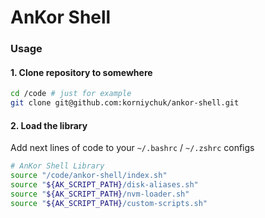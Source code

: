 # AnKor Shell

### Usage

#### 1. Clone repository to somewhere

```bash
cd /code # just for example
git clone git@github.com:korniychuk/ankor-shell.git
```

#### 2. Load the library

Add next lines of code to your `~/.bashrc` / `~/.zshrc` configs  
```bash
# AnKor Shell Library
source "/code/ankor-shell/index.sh"
source "${AK_SCRIPT_PATH}/disk-aliases.sh"
source "${AK_SCRIPT_PATH}/nvm-loader.sh"
source "${AK_SCRIPT_PATH}/custom-scripts.sh"
```
